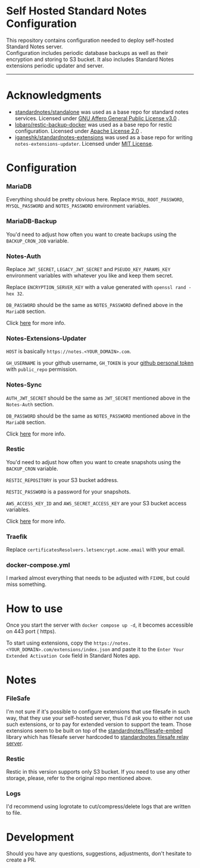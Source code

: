 # Self Hosted Standard Notes Configuration

This repository contains configuration needed to deploy self-hosted Standard Notes server.  
Configuration includes periodic database backups as well as their encryption and storing to S3
bucket. It also includes Standard Notes extensions periodic updater and server.

---

# Acknowledgments

- [standardnotes/standalone](https://github.com/standardnotes/standalone) was used as a base repo
  for standard notes services. Licensed
  under [GNU Affero General Public License v3.0](https://github.com/standardnotes/standalone/blob/main/LICENSE.txt)
  .
- [lobaro/restic-backup-docker](https://github.com/lobaro/restic-backup-docker) was used as a base
  repo for restic configuration. Licensed
  under [Apache License 2.0](https://github.com/lobaro/restic-backup-docker/blob/master/LICENSE)
  .
- [iganeshk/standardnotes-extensions](https://github.com/iganeshk/standardnotes-extensions) was used
  as a base repo for writing `notes-extensions-updater`. Licensed
  under [MIT License](https://github.com/iganeshk/standardnotes-extensions/blob/master/LICENSE).

# Configuration

### MariaDB

Everything should be pretty obvious here. Replace `MYSQL_ROOT_PASSWORD`, `MYSQL_PASSWORD`
and `NOTES_PASSWORD` environment variables.

### MariaDB-Backup

You'd need to adjust how often you want to create backups using the `BACKUP_CRON_JOB` variable.

### Notes-Auth

Replace `JWT_SECRET`, `LEGACY_JWT_SECRET` and `PSEUDO_KEY_PARAMS_KEY` environment variables with
whatever you like and keep them secret.

Replace `ENCRYPTION_SERVER_KEY` with a value generated with `openssl rand -hex 32`.

`DB_PASSWORD` should be the same as `NOTES_PASSWORD` defined above in the `MariaDB` section.

Click [here](https://docs.standardnotes.com/self-hosting/getting-started) for more info.

### Notes-Extensions-Updater

`HOST` is basically `https://notes.<YOUR_DOMAIN>.com`.

`GH_USERNAME` is your github username, `GH_TOKEN` is
your [github personal token](https://github.com/settings/tokens) with `public_repo` permission.

### Notes-Sync

`AUTH_JWT_SECRET` should be the same as `JWT_SECRET` mentioned above in the `Notes-Auth` section.

`DB_PASSWORD` should be the same as `NOTES_PASSWORD` mentioned above in the `MariaDB` section.

Click [here](https://docs.standardnotes.com/self-hosting/getting-started) for more info.

### Restic

You'd need to adjust how often you want to create snapshots using the `BACKUP_CRON` variable.

`RESTIC_REPOSITORY` is your S3 bucket address.

`RESTIC_PASSWORD` is a password for your snapshots.

`AWS_ACCESS_KEY_ID` and `AWS_SECRET_ACCESS_KEY` are your S3 bucket access variables.

Click [here](https://github.com/Lobaro/restic-backup-docker#environment-variables) for more info.

### Traefik

Replace `certificatesResolvers.letsencrypt.acme.email` with your email.

### docker-compose.yml

I marked almost everything that needs to be adjusted with `FIXME`, but could miss something.

# How to use

Once you start the server with `docker compose up -d`, it becomes accessible on 443 port (
https).

To start using extensions, copy the `https://notes.<YOUR_DOMAIN>.com/extensions/index.json` and
paste it to the `Enter Your Extended Activation Code` field in Standard Notes app.

# Notes

### FileSafe

I'm not sure if it's possible to configure extensions that use filesafe in such way, that they use
your self-hosted server, thus I'd ask you to either not use such extensions, or to pay for extended
version to support the team. Those extensions seem to be built on top of
the [standardnotes/filesafe-embed](https://github.com/standardnotes/filesafe-embed) library which
has filesafe server hardcoded
to [standardnotes filesafe relay server](https://filesafe.standardnotes.org).

### Restic

Restic in this version supports only S3 bucket. If you need to use any other storage, please, refer
to the original repo mentioned above.

### Logs

I'd recommend using logrotate to cut/compress/delete logs that are written to file.

# Development

Should you have any questions, suggestions, adjustments, don't hesitate to create a PR.
